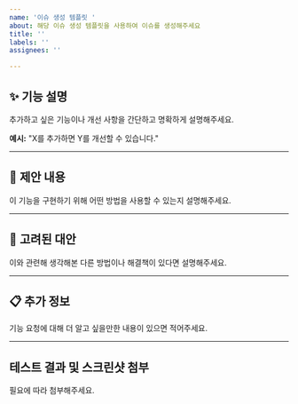 ```yaml
---
name: '이슈 생성 템플릿 '
about: 해당 이슈 생성 템플릿을 사용하여 이슈를 생성해주세요
title: ''
labels: ''
assignees: ''

---
```


## ✨ 기능 설명
추가하고 싶은 기능이나 개선 사항을 간단하고 명확하게 설명해주세요.

**예시:**
"X를 추가하면 Y를 개선할 수 있습니다."

---

## 🚀 제안 내용
이 기능을 구현하기 위해 어떤 방법을 사용할 수 있는지 설명해주세요.

---

## 🤔 고려된 대안
이와 관련해 생각해본 다른 방법이나 해결책이 있다면 설명해주세요.

---

## 📋 추가 정보
기능 요청에 대해 더 알고 싶을만한 내용이 있으면 적어주세요.

---
## 테스트 결과 및 스크린샷 첨부
필요에 따라 첨부해주세요.
